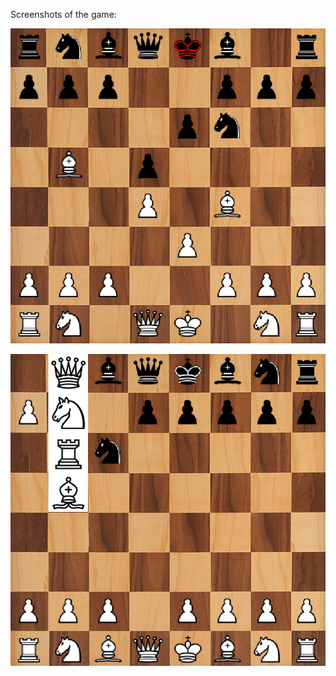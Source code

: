 Screenshots of the game:

![](/Chess/src/images/GameScreens/first.png?raw=true "The king under check")

![](/Chess/src/images/GameScreens/second.png?raw=true "Transforming a pawn")
